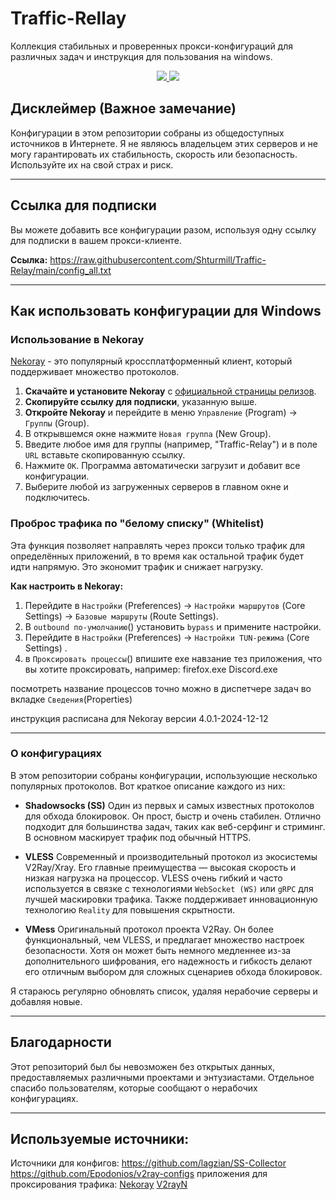 # Traffic-Rellay

Коллекция стабильных и проверенных прокси-конфигураций для различных задач и инструкция для пользования на windows.

<p align="center">
  <a href="https://github.com/Shturmill/Traffic-Relay/stargazers">
    <img src="https://img.shields.io/github/stars/Shturmill/Traffic-Relay?style=for-the-badge&color=blue">
  </a>
  <a href="https://github.com/Shturmill/Traffic-Relay/commits/main">
    <img src="https://img.shields.io/github/last-commit/Shturmill/Traffic-Relay?style=for-the-badge&color=blue">
  </a>
</p>

## Дисклеймер (Важное замечание)

Конфигурации в этом репозитории собраны из общедоступных источников в Интернете. Я не являюсь владельцем этих серверов и не могу гарантировать их стабильность, скорость или безопасность. Используйте их на свой страх и риск.

---

## Ссылка для подписки

Вы можете добавить все конфигурации разом, используя одну ссылку для подписки в вашем прокси-клиенте.

**Ссылка:**
https://raw.githubusercontent.com/Shturmill/Traffic-Relay/main/config_all.txt

---
## Как использовать конфигурации для Windows

### Использование в Nekoray

[Nekoray](https://github.com/MatsuriDayo/nekoray) - это популярный кроссплатформенный клиент, который поддерживает множество протоколов.

1.  **Скачайте и установите Nekoray** с [официальной страницы релизов](https://github.com/MatsuriDayo/nekoray/releases).
2.  **Скопируйте ссылку для подписки**, указанную выше.
3.  **Откройте Nekoray** и перейдите в меню `Управление` (Program) -> `Группы` (Group).
4.  В открывшемся окне нажмите `Новая группа` (New Group).
5.  Введите любое имя для группы (например, "Traffic-Relay") и в поле `URL` вставьте скопированную ссылку.
6.  Нажмите `OK`. Программа автоматически загрузит и добавит все конфигурации.
7.  Выберите любой из загруженных серверов в главном окне и подключитесь.

### Проброс трафика по "белому списку" (Whitelist)

Эта функция позволяет направлять через прокси только трафик для определённых приложений, в то время как остальной трафик будет идти напрямую. Это экономит трафик и снижает нагрузку.

**Как настроить в Nekoray:**

1.  Перейдите в `Настройки` (Preferences) -> `Настройки маршрутов` (Core Settings) -> `Базовые маршруты` (Route Settings).
2.  В `outbound по-умолчанию`() установить `bypass` и примените настройки.
3.  Перейдите  в `Настройки` (Preferences) -> `Настройки TUN-режима` (Core Settings) .
4. в `Проксировать процессы`() впишите exe навзание тез приложения, что вы хотите проксировать, например:
firefox.exe
Discord.exe

посмотреть название процессов точно можно в диспетчере задач во вкладке `Сведения`(Properties)

инструкция расписана для Nekoray версии 4.0.1-2024-12-12

---

### О конфигурациях

В этом репозитории собраны конфигурации, использующие несколько популярных протоколов. Вот краткое описание каждого из них:

* **Shadowsocks (SS)**
    Один из первых и самых известных протоколов для обхода блокировок. Он прост, быстр и очень стабилен. Отлично подходит для большинства задач, таких как веб-серфинг и стриминг. В основном маскирует трафик под обычный HTTPS.

* **VLESS**
    Современный и производительный протокол из экосистемы V2Ray/Xray. Его главные преимущества — высокая скорость и низкая нагрузка на процессор. VLESS очень гибкий и часто используется в связке с технологиями `WebSocket (WS)` или `gRPC` для лучшей маскировки трафика. Также поддерживает инновационную технологию `Reality` для повышения скрытности.

* **VMess**
    Оригинальный протокол проекта V2Ray. Он более функциональный, чем VLESS, и предлагает множество настроек безопасности. Хотя он может быть немного медленнее из-за дополнительного шифрования, его надежность и гибкость делают его отличным выбором для сложных сценариев обхода блокировок.

Я стараюсь регулярно обновлять список, удаляя нерабочие серверы и добавляя новые.

---

## Благодарности

Этот репозиторий был бы невозможен без открытых данных, предоставляемых различными проектами и энтузиастами.
Отдельное спасибо пользователям, которые сообщают о нерабочих конфигурациях.

---

## Используемые источники:

Источники  для конфигов:
    https://github.com/lagzian/SS-Collector
    https://github.com/Epodonios/v2ray-configs
приложения для проксирования трафика:
    [Nekoray](https://github.com/MatsuriDayo/nekoray)
    [V2rayN](https://github.com/2dust/v2rayN)